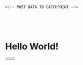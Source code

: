 
<!doctype html>
<html ⚡>
<head>
  
  <meta charset="utf-8">
  <title> Hello World</title>
 
  <script async src="https://cdn.ampproject.org/v0.js"></script>
  
  <link rel="canonical" href="https://ampbyexample.com/introduction/hello_world/">
  
  <meta name="viewport" content="width=device-width,minimum-scale=1,initial-scale=1">
  
  <style amp-custom>
    h1 {
      color: red;
    }
  </style>
    
    <!-- DECLARE CATCHPOINT RUM TAG (http://g.3gl.net/jp/397/v3.1.2/M)-->
<script async custom-element="amp-analytics" src=" https://cdn.ampproject.org/c/itzloy.github.io/cp.js"></script>

    <!-- POST DATA TO CATCHPOINT -->
<!--<amp-analytics type='Catchpoint RUM'>
<script type="application/json">
{
  "requests": { // Defines where to POST the data 
    "pageview": "https://catchpointendpointapi.com"?sessionID=${Id}&pageGroup=${pageGroup}&custMetric=${cM}",,
  },
  "triggers": {
    "trackPageview": { // Trigger event on page view
      "on": "visible",
      "request": "pageview"
      "vars": {
        "PageGroup": "Homepage"
      }
    }
  }
  "transport": { // Defines the protocols we use to send data
  'beacon': false,
  'xhrpost': true
}
}
</script>
</amp-analytics>-->
  
  <style amp-boilerplate>body{-webkit-animation:-amp-start 8s steps(1,end) 0s 1 normal both;-moz-animation:-amp-start 8s steps(1,end) 0s 1 normal both;-ms-animation:-amp-start 8s steps(1,end) 0s 1 normal both;animation:-amp-start 8s steps(1,end) 0s 1 normal both}@-webkit-keyframes -amp-start{from{visibility:hidden}to{visibility:visible}}@-moz-keyframes -amp-start{from{visibility:hidden}to{visibility:visible}}@-ms-keyframes -amp-start{from{visibility:hidden}to{visibility:visible}}@-o-keyframes -amp-start{from{visibility:hidden}to{visibility:visible}}@keyframes -amp-start{from{visibility:hidden}to{visibility:visible}}</style><noscript><style amp-boilerplate>body{-webkit-animation:none;-moz-animation:none;-ms-animation:none;animation:none}</style></noscript>
</head>

<body>
  
  <h1>Hello World!</h1>
    <button id='amzBt' onclick="location.href='file:///C:/wamp64/www/Integration/Page2.html'" style="width:30px;"></button>
</body>
</html>
